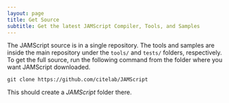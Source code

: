 ```yaml
---
layout: page
title: Get Source
subtitle: Get the latest JAMScript Compiler, Tools, and Samples
---
```


The JAMScript source is in a single repository.
The tools and samples are inside the main repository under the `tools/` and `tests/` folders, respectively. 
To get the full source, run the following command from the folder where you want JAMScript downloaded.

```shell
git clone https://github.com/citelab/JAMScript
```  
This should create a *JAMScript* folder there.
